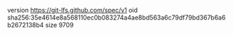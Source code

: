 version https://git-lfs.github.com/spec/v1
oid sha256:35e4614e8a568110ec0b083274a4ae8bd563a6c79df79bd367b6a6b2672138b4
size 9709
